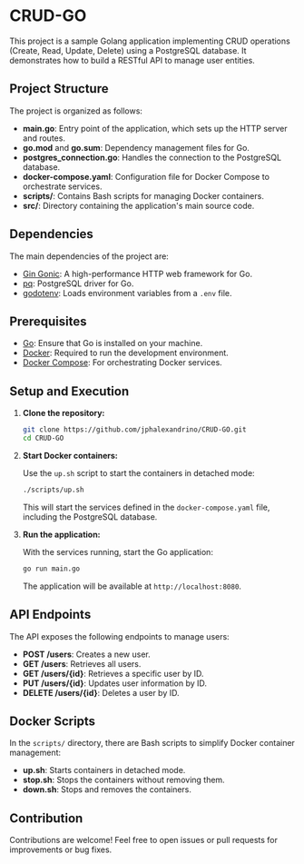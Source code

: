 # CRUD-GO

This project is a sample Golang application implementing CRUD operations (Create, Read, Update, Delete) using a PostgreSQL database. It demonstrates how to build a RESTful API to manage user entities.

## Project Structure

The project is organized as follows:

- **main.go**: Entry point of the application, which sets up the HTTP server and routes.
- **go.mod** and **go.sum**: Dependency management files for Go.
- **postgres_connection.go**: Handles the connection to the PostgreSQL database.
- **docker-compose.yaml**: Configuration file for Docker Compose to orchestrate services.
- **scripts/**: Contains Bash scripts for managing Docker containers.
- **src/**: Directory containing the application's main source code.

## Dependencies

The main dependencies of the project are:

- [Gin Gonic](https://github.com/gin-gonic/gin): A high-performance HTTP web framework for Go.
- [pq](https://github.com/lib/pq): PostgreSQL driver for Go.
- [godotenv](https://github.com/joho/godotenv): Loads environment variables from a `.env` file.

## Prerequisites

- [Go](https://golang.org/dl/): Ensure that Go is installed on your machine.
- [Docker](https://www.docker.com/get-started): Required to run the development environment.
- [Docker Compose](https://docs.docker.com/compose/install/): For orchestrating Docker services.

## Setup and Execution

1. **Clone the repository:**

   ```bash
   git clone https://github.com/jphalexandrino/CRUD-GO.git
   cd CRUD-GO
   ```

2. **Start Docker containers:**

   Use the `up.sh` script to start the containers in detached mode:

   ```bash
   ./scripts/up.sh
   ```

   This will start the services defined in the `docker-compose.yaml` file, including the PostgreSQL database.

3. **Run the application:**

   With the services running, start the Go application:

   ```bash
   go run main.go
   ```

   The application will be available at `http://localhost:8080`.

## API Endpoints

The API exposes the following endpoints to manage users:

- **POST /users**: Creates a new user.
- **GET /users**: Retrieves all users.
- **GET /users/{id}**: Retrieves a specific user by ID.
- **PUT /users/{id}**: Updates user information by ID.
- **DELETE /users/{id}**: Deletes a user by ID.

## Docker Scripts

In the `scripts/` directory, there are Bash scripts to simplify Docker container management:

- **up.sh**: Starts containers in detached mode.
- **stop.sh**: Stops the containers without removing them.
- **down.sh**: Stops and removes the containers.

## Contribution

Contributions are welcome! Feel free to open issues or pull requests for improvements or bug fixes.
